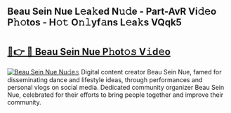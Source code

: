 ## Beau Sein Nue L𝚎a𝚔ed N𝚞𝚍e - Part-AvR Vi𝚍𝚎o P𝚑𝚘tos - H𝚘𝚝 O𝚗𝚕yf𝚊ns L𝚎a𝚔s VQqk5

# <h2><a href="http://kfdfjho.oniu.top/?m=Beau+Sein+Nue">🔗👉 🔴 Beau Sein Nue P𝚑ot𝚘𝚜 V𝚒d𝚎o</a></h2>

[![Beau Sein Nue Nu𝚍e𝚜](https://i.imgur.com/0qMVB7G.gif)](http://kfdfjho.oniu.top/?m=Beau+Sein+Nue)
Digital content creator Beau Sein Nue, famed for disseminating dance and lifestyle ideas, through performances and personal vlogs on social media. Dedicated community organizer Beau Sein Nue, celebrated for their efforts to bring people together and improve their community.  
